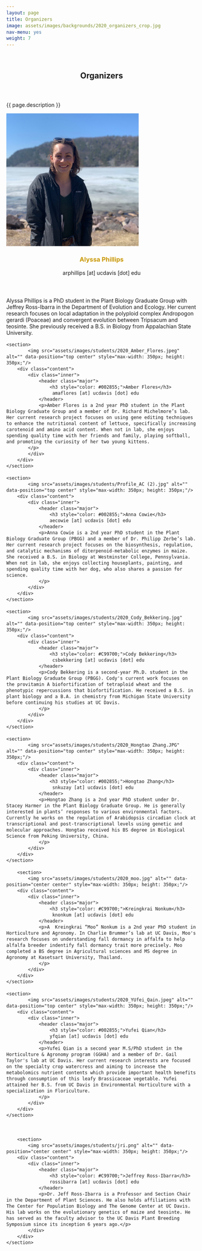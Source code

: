 ```yaml
---
layout: page
title: Organizers
image: assets/images/backgrounds/2020_organizers_crop.jpg
nav-menu: yes
weight: 7
---
```


<!-- Banner -->
<!-- Note: The "styleN" class below should match that of the header element. -->
<section id="banner" class="style2">
	<div class="inner">
		<span class="image">
			<img src="{{ site.baseurl }}/{{ page.image }}" alt="" />
		</span>
		<header class="major">
			<h1>Organizers</h1>
		</header>
		<div class="content">
			<p>{{ page.description }}</p>
		</div>
	</div>
</section>

<!-- Main -->
<div id="main">

<!-- One -->
<section id="one">
	<div class="inner">
	</div>
</section>

<!-- Two -->
<section id="two" class="spotlights">
	<section>
			<img src="assets/images/students/2020_Alyssa Phillips.jpg" alt="" data-position="top center" style="max-width: 350px; height: 350px;"/>
		<div class="content">
			<div class="inner">
				<header class="major">
					<h3 style="color: #C99700;">Alyssa Phillips</h3>
                     arphillips [at] ucdavis [dot] edu
				</header>
				<p> Alyssa Phillips is a PhD student in the Plant Biology Graduate Group with Jeffrey Ross-Ibarra in the Department of Evolution and Ecology. Her current research focuses on local adaptation in the polyploid complex Andropogon gerardi (Poaceae) and convergent evolution between Tripsacum and teosinte. She previously received a B.S. in Biology from Appalachian State University.
                </p>
			</div>
		</div>
	</section>

	<section>
			<img src="assets/images/students/2020_Amber_Flores.jpeg" alt="" data-position="top center" style="max-width: 350px; height: 350px;"/>
		<div class="content">
			<div class="inner">
				<header class="major">
                    <h3 style="color: #002855;">Amber Flores</h3>
                     amaflores [at] ucdavis [dot] edu
				</header>
				<p>Amber Flores is a 2nd year PhD student in the Plant Biology Graduate Group and a member of Dr. Richard Michelmore’s lab. Her current research project focuses on using gene editing techniques to enhance the nutritional content of lettuce, specifically increasing carotenoid and amino acid content. When not in lab, she enjoys spending quality time with her friends and family, playing softball, and promoting the curiosity of her two young kittens. 
			</p>
			</div>
		</div>
	</section>

	<section>
			<img src="assets/images/students/Profile_AC (2).jpg" alt="" data-position="top center" style="max-width: 350px; height: 350px;"/>
		<div class="content">
			<div class="inner">
				<header class="major">
					<h3 style="color: #002855;">Anna Cowie</h3>
                    aecowie [at] ucdavis [dot] edu
				</header>
				<p>Anna Cowie is a 2nd year PhD student in the Plant Biology Graduate Group (PBGG) and a member of Dr. Philipp Zerbe’s lab. Her current research project focuses on the biosynthesis, regulation, and catalytic mechanisms of diterpenoid-metabolic enzymes in maize. She received a B.S. in Biology at Westminster College, Pennsylvania. When not in lab, she enjoys collecting houseplants, painting, and spending quality time with her dog, who also shares a passion for science.
				</p>
			</div>
		</div>
	</section>

	<section>
			<img src="assets/images/students/2020_Cody_Bekkering.jpg" alt="" data-position="top center" style="max-width: 350px; height: 350px;"/>
		<div class="content">
			<div class="inner">
				<header class="major">
					<h3 style="color: #C99700;">Cody Bekkering</h3>
                     csbekkering [at] ucdavis [dot] edu
				</header>
				<p>Cody Bekkering is a second-year Ph.D. student in the Plant Biology Graduate Group (PBGG). Cody's current work focuses on the provitamin A biofortification of tetraploid wheat and the phenotypic repercussions that biofortification. He received a B.S. in plant biology and a B.A. in chemistry from Michigan State University before continuing his studies at UC Davis.
				</p>
			</div>
		</div>
	</section>

	<section>
			<img src="assets/images/students/2020_Hongtao Zhang.JPG" alt="" data-position="top center" style="max-width: 350px; height: 350px;"/>
		<div class="content">
			<div class="inner">
				<header class="major">
					<h3 style="color: #002855;">Hongtao Zhang</h3>
                     snkuzay [at] ucdavis [dot] edu
				</header>
                <p>Hongtao Zhang is a 2nd year PhD student under Dr. Stacey Harmer in the Plant Biology Graduate Group. He is generally interested in plants’ responses to various environmental factors. Currently he works on the regulation of Arabidopsis circadian clock at transcriptional and post-transcriptional levels using genetic and molecular approaches. Hongtao received his BS degree in Biological Science from Peking University, China.
                </p>
			</div>
		</div>
	</section>

		<section>
			<img src="assets/images/students/2020_moo.jpg" alt="" data-position="center center" style="max-width: 350px; height: 350px;"/>
		<div class="content">
			<div class="inner">
				<header class="major">
					<h3 style="color: #C99700;">Kreingkrai Nonkum</h3>
					 knonkum [at] ucdavis [dot] edu
				</header>
				<p>A  Kreingkrai “Moo” Nonkum is a 2nd year PhD student in Horticulture and Agronomy. In Charlie Brummer’s lab at UC Davis, Moo's research focuses on understanding fall dormancy in affalfa to help alfalfa breeder indentify fall dormancy trait more precisely. Moo completed a BS degree in Agricultural sciences and MS degree in Agronomy at Kasetsart University, Thailand.
				</p>
			</div>
		</div>
	</section>

	<section>
			<img src="assets/images/students/2020_YUfei_Qain.jpeg" alt="" data-position="top center" style="max-width: 350px; height: 350px;"/>
		<div class="content">
			<div class="inner">
				<header class="major">
					<h3 style="color: #002855;">Yufei Qian</h3>
                    yfqian [at] ucdavis [dot] edu
				</header>
				<p>Yufei Qian is a second year M.S/PhD student in the Horticulture & Agronomy program (GGHA) and a member of Dr. Gail Taylor's lab at UC Davis. Her current research interests are focused on the specialty crop watercress and aiming to increase the metabolomics nutrient contents which provide important health benefits through consumption of this leafy Brassicaceae vegetable. Yufei attained her B.S. from UC Davis in Environmental Horticulture with a specialization in Floriculture.
				</p>
			</div>
		</div>
	</section>
	


		<section>
			<img src="assets/images/students/jri.png" alt="" data-position="center center" style="max-width: 350px; height: 350px;"/>
		<div class="content">
			<div class="inner">
				<header class="major">
					<h3 style="color: #C99700;">Jeffrey Ross-Ibarra</h3>
					rossibarra [at] ucdavis [dot] edu
				</header>
				<p>Dr. Jeff Ross-Ibarra is a Professor and Section Chair in the Department of Plant Sciences. He also holds affiliations with The Center for Population Biology and The Genome Center at UC Davis. His lab works on the evolutionary genetics of maize and teosinte. He has served as the faculty advisor to the UC Davis Plant Breeding Symposium since its inception 6 years ago.</p>
			</div>
		</div>
	</section>
